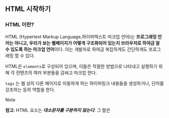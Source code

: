 ## HTML 시작하기

### HTML 이란?

HTML (Hypertext Markup Language,하이퍼텍스트 마크업 언어)는 **프로그래밍 언어는 아니고, 우리가 보는 웹페이지가 어떻게 구조화되어 있는지 브라우저로 하여금 알 수 있도록 하는 마크업 언어**이다. 이는 개발자로 하여금 복잡하게도 간단하게도 프로그래밍 할 수 있다. 

HTML은 `elements`로 구성되어 있으며, 이들은 적절한 방법으로 나타내고 실행하기 위해 각 컨텐츠의 여러 부분들을 감싸고 마크업 한다. 

`tags` 는 웹 상의 다른 페이지로 이동하게 하는 하이퍼링크 내용들을 생성하거나, 단어를 강조하는 등의 역할을 한다. 

> [!NOTE]  
> **참고**: HTML 요소는 ***대소문자를 구분하지 않는다***. 그 말은 <title> 요소는 <title>, <TITLE>, <Title>, <TiTlE> 들과 같이 사용할 수 있다. 하지만 대게는 가독성과 기타 이유때문에 소문자로 작성한다.

### HTML 요소(Element)의 구조

![img01](./99_asset/01_00_01.png)  

1. **여는 태그(Opening tag)**: 이것은 요소의 이름과(이 경우 p), 열고 닫는 꺽쇠 괄호로 구성된다. 요소가 시작(이 경우 단락의 시작 부분)부터 효과가 적용되기 시작한다.

2. **닫는 태그(Closing tag)**: 이것은 요소의 이름 앞에 슬래시(/)가 있는것을 제외하면 여는 태그(opening tag)와 같다. 이것은 요소의 끝(이 경우 단락의 끝 부분)에 위치한다. 닫는 태그를 적어주지 않는 것은 흔한 초심자의 오류이며, 이것은 이상한 결과를 낳게된다.

3. **내용(Content)**: 요소의 내용이며, 이 경우 단순한 텍스트이다.

4. **요소(Element)**: 여는 태그, 닫는 태그, 내용을 통틀어 요소(element)라고 한다.

#### 포함(내포)된 요소(Nesting elements)

**요소 안에 다른 요소가 들어갈 수 있다.** *그런 요소는 내포되었다고 표현한다.*

```html
<p>My cat is <strong>very</strong> grumpy.</p>
```

> [!CAUTION]
> 내포가 제대로 되지 않았을 경우엔 웹 브라우저가 임의로 결과를 보일 것이며, 그것은 원치않는 것일 수 있다. 그런데 잘못 된 내포에도 불구하고 어떤 브라우저에서 이상없이 보일 수도 있다. 하지만 그것은 그저 **그 브라우저가 문법에 허용(permittable)해서 웬만한 오류는 자체 수정해서 브라우저 창에 rendering해주기 때문이다.** '웬만한 오류는 알아서 처리해 준다.' 는 부분에서 초보자는 특히 주의해야 한다.

#### 블럭 레벨 요소 vs 인라인 요소(Block versus inline elements)

HTML에는 두가지 종류의 요소(Element) 가 있다. 블록 레벨 요소(Block level element) 와 인라인 요소(Inline element) 이다.

- **블록 레벨 요소(Block-level elements)**
    - 블록 레벨 요소는 **웹페이지 상에 블록(Block)을 만드는 요소이다.** 
    - 블록 레벨 요소는 앞뒤 요소 사이에 새로운 줄(Line)을 만들고 나타난다. **즉 블록 레벨 요소 이전과 이후 요소사이의 줄을 바꾼다.** 
    - 블록 레벨 요소는 일반적으로 **페이지의 구조적 요소**를 나타낼 때 사용된다. 예를 들어 개발자는 블록 레벨 요소를 사용하여 단락(Paragraphs), 목록(lists), 네비게이션 메뉴(Navigation Menus), 꼬리말(Footers) 등을 표현할 수 있다. 
    - 블록 레벨 요소는 **인라인 요소(Inline elements)에 중첩될(Nested inside)수 없다.** 그러나 블록 레벨 요소는 **다른 블록 레벨 요소에 중첩될 수 있다.**
- **인라인 요소(Inline elements)**
    - 인라인 요소는 **항상 블록 레벨 요소내에 포함되어 있다.** 
    - 인라인 요소는 문서의 한 단락같은 큰 범위에는 적용될 수 없고 **문장, 단어 같은 작은 부분에 대해서만 적용될 수 있다.** 
    - 인라인 요소는 새로운 줄(Line)을 만들지 않는다. 즉 인라인 요소를 작성하면 **그것을 작성한 단락내에 나타나게 된다.** 예를 들어, 인라인 요소에는 하이퍼링크를 정의하는 요소인 `<a>` , 텍스트(Text)를 강조하는 요소인 `<em>`,`<strong>` 등이 있다.

> [!NOTE]  
> **참고**: 이 주제에서 사용되는 "블럭(block)"과 "인라인(inline)"의 뜻은 [the types of CSS boxes](https://developer.mozilla.org/en-US/docs/Learn/CSS/Building_blocks/The_box_model#types_of_css_boxes)에서 사용하고 있는 같은 단어와 혼돈하면 안된다. 기본적으로는 상관관계가 있지만 CSS 표시 유형을 변경해도 요소의 범주는 변경되지 않으며 요소가 포함할 수 있는 요소와 요소가 포함될 수 있는 요소에는 영향을 주지 않는다. HTML5가 이러한 용어들을 삭제했던 이유 중 하나는 이러한 다소 흔한 혼란을 막기 위해서였다.

#### 빈 요소(Empty elements)

모든 요소가 위에 언급된 여는 태그, 내용, 닫는 태그 패턴을 따르는 것은 아니다. **주로 문서에 무언가를 첨부하기 위해 단일 태그(Single tag)를 사용하는 요소도 있다.** 예를 들어 `<img>` 요소는 해당 위치에 이미지를 삽입하기 위한 요소이다.

```html
<img
  src="https://raw.githubusercontent.com/mdn/beginner-html-site/gh-pages/images/firefox-icon.png" />
```

> [! NOTE]
> **참고**: 빈 요소는 가끔 Void 요소로 불리기도 한다.

### 속성(Attributes)

![img02](./99_asset/01_00_02.png)  

**속성은 요소에 실제론 나타내고 싶지 않지만 추가적인 내용을 담고 싶을 때 사용한다.** 위에는 나중에 스타일에 관련된 내용이나 기타 내용을 위해 해당 목표를 구분할 수 있는 class 속성을 부여했다.

속성을 사용할 때에는 아래 내용을 지켜야 한다:

1. 요소 이름 다음에 바로 오는 속성은 요소 이름과 속성 사이에 공백이 있어야 되고, 하나 이상의 속성들이 있는 경우엔 속성 사이에 공백이 있어야 한다.

2. 속성 이름 다음엔 등호(=)가 붙는다.

3. 속성 값은 열고 닫는 따옴표로 감싸야 한다.

#### 참과 거짓 속성(Boolean attributes)

**때때로 값이 없는 속성을 볼 수 있을텐데 이것은 허용되는 것이다.** 이를 Bool 속성이라고 하며, 일반적으로 그 속성의 이름과 동일한 하나의 값만을 가질 수 있다. 예를 들어 `disabled` 속성을 양식 입력 요소에 할당하면 사용자가 데이터를 입력할 수 없도록 비활성화(회색으로 표시) 할 수 있다.

```html
<input type="text" disabled="disabled">

<input type="text" disabled />

<input type="text" />
```

#### 속성값의 따옴표 생략

웹을 둘러보면 따옴표가 없는 속성값을 포함한 온갖 이상한 마크업 스타일을 볼 것이다. 어떤 상황에선 이런 것이 허용되지만, 다른 상황에서는 당신의 마크업 형식을 망쳐버린다. 이전에 작성한 코드에서 우리는 href 속성만 있는 기본적인 버전을 작성했다.

```html
<a href=https://www.mozilla.org/>favorite website</a>

// 하지만 여기에 title 속성을 추가하면 문제가 발생한다.

<a href=https://www.mozilla.org/ title=The Mozilla homepage>favorite website</a>

// 이때 브라우저는 당신의 마크업을 잘못 해석해서 title이 세 개의 속성값을 가진다고 생각할 것이다.
```

**우리는 항상 속성값에 따옴표를 붙이라고 조언한다.** 이런 오류를 피할 수도 있고, 코드의 가독성도 좋아지기 때문이다.

#### 작은 따옴표, 큰 따옴표?

이것은 스타일의 문제로, 당신이 좋아하는 방법을 사용하면 된다. 아래 두 문장은 똑같이 동작한다.

```html
<a href='https://www.example.com'>A link to my example.</a>

<a href="https://www.example.com">A link to my example.</a>
```

***주의해야할 점은 두 개를 섞어 쓰면 안된다는 것이다.***

하지만 만약 당신이 따옴표 안에 같은 따옴표를 사용하고 싶다면(작은 따옴표든 큰 따옴표든) 따옴표를 표시하기 위해서 **HTML entities를 사용하면 된다.**

```html
<a href="https://www.example.com" title="An &quot;interesting&quot; reference">A link to my example.</a>
```

### HTML 문서의 구조

```html
<!DOCTYPE html>
<html>
  <head>
    <meta charset="utf-8" />
    <title>My test page</title>
  </head>
  <body>
    <p>This is my page</p>
  </body>
</html>
```

1. `<!DOCTYPE html>`: **문서 형식을 나타낸다.** HTML 초창기에 (1991~2년) doctype은 HTML 페이지가 자동으로 오류를 검사하거나 다른 유용한 기능들을 제공할 수 있도록 하는 역할을 했다. 
<br>
    ```html
    <!DOCTYPE html PUBLIC "-//W3C//DTD XHTML 1.0 Transitional//EN" "http://www.w3.org/TR/xhtml1/DTD/xhtml1-transitional.dtd">
    ```
<br>
하지만 요즘에는 아무도 신경쓰지 않으며, 그저 모든 것이 제대로 작동하기 위해 포함되어야 하는 역사적 유물일 뿐이다. `<!DOCTYPE html>` 은 **유효한 문서 형식을 나타내는 짧은 문장이고, 이것만 알고 있으면 된다.**

2. `<html></html>`: `<html>` 요소이다. 이 요소는 **전체 페이지의 콘텐츠를 포함하며, 기본 요소로도 알려져 있다.**

3. `<head></head>`: `<head>` 요소이다. 이 요소는 **홈페이지 이용자에게는 보이지 않지만 *검색 결과에 노출 될 키워드, 홈페이지 설명, CSS 스타일, character setdeclaration 등 HTML 페이지의 모든 내용을 담고 있다.*** 

4. `<meta charset="utf-8">`: 이 요소는 **HTML 문서의 문자 인코딩 설정을 UTF-8로 지정하는 것이며 예시에서 지정한 UTF-8에는 전세계에서 사용되는 언어에 대한 대부분의 문자가 포함된다.** 이 설정을 사용하면 페이지에 포함된 모든 텍스트 내용을 처리 할 수 있다. 이것을 설정하면 나중에 문자 인코딩과 관련된 일부 문제를 피하는 데 도움이 될 수 있으므로 문자 인코딩 설정을 하지 않을 이유가 없다.

5. `<title></title>`: `<title>` 요소이다. 이 요소를 사용하면 페이지 제목이 설정되며 **페이지가 로드되는 브라우저 탭에 표시되는 제목으로 사용된다.** 페이지 제목은 페이지가 책갈피 될 때 페이지를 설명하는 데에도 사용된다.

6. `<body></body>`: `<body>` 요소 여기에는 텍스트, 이미지, 비디오, 게임, 재생 가능한 오디오 트랙 등을 비롯하여 **페이지에 표시되는 모든 콘텐츠가 포함된다.**

#### HTML 공백
이것은 선택 사항이다. 이 두 코드 스니펫은 동일하다.

```html
<p id="noWhitespace">Dogs are silly.</p>

<p id="whitespace">Dogs
    are
        silly.</p>
```

**HTML 요소 내용 내에서 얼마나 많은 공백을 사용하든 (하나 이상의 공백 문자를 포함 하거나 줄 바꿈 포함) HTML 파서는 코드를 렌더링 할 때 각 공백 시퀀스를 단일 공백으로 줄인다.** 

> 왜 그렇게 많은 공백을 사용합니까? 
> 답은 **가독성**이다.

코드의 보기 좋게 정리되어 있다면 코드에서 무슨 일이 일어나고 있는지 이해하는 것이 더 쉬워진다. HTML에는 중첩된 각 요소가 내부에있는 것보다 두 칸 더 들여 쓰기되어 있다. 서식 스타일 (예 : 각 들여 쓰기 수준에 대한 공백 수)을 선택하는 것은 사용자의 몫이지만 서식을 고려해야한다.

### Entity references: HTML에 특수 문자 포함

HTML에서 문자 `<`,`>`, `"`및 `S`는 특수 문자이다. 이들은 **HTML 구문 자체의 일부이다**. 그럼 어떻게 이러한 특수 문자 중 하나를 내가 사용하고 싶은 텍스트에 포함할까? 예를 들어, 앰퍼샌드 또는 이하 기호를 텍스트에 사용하고 HTML 코드로 해석되지 않게 하려는 경우와 같이 말이다.
이때, 아래와 같이 작성하면 된다.

|Literal character|Character reference equivalent|
|:---:|:---:|
|<|&lt;|
|>|&gt;|
|"|&quot;|
|'|&apos;|
|&|&amp;|
	
> [!NOTE]  
> **참고**: HTML의 문자 인코딩이 UTF-8로 설정되어 있기 때문에 최신 브라우저는 실제 기호를 잘 처리하므로 다른 기호에 대해서는 엔티티 참조를 사용할 필요가 없습니다.
	
### HTML 주석

HTML에는 코드에 주석을 작성하는 메커니즘이 있다. 브라우저는 주석을 무시하여 사용자가 주석을 보이지 않게 한다. **주석의 목적은 코드에 메모를 포함시켜 논리 또는 코딩을 설명 할 수 있도록하는 것이다.** 이것은 코드를 완전히 기억하지 못할 정도로 오랫동안 멀어진 후 코드베이스로 돌아 오는 경우에 매우 유용하다. 마찬가지로, 다른 사람들이 변경하고 업데이트함에 따라 의견이 매우 중요하다.

HTML 주석을 쓰려면 특수 마커 `<!-` 및` ->`로 주석을 묶습니다. 예를 들면 다음과 같다.
	
```html
<p>I'm not inside a comment</p>

<!-- <p>I am!</p> -->
```

